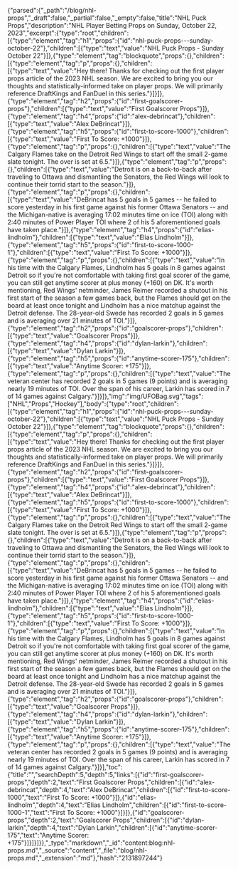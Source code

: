 {"parsed":{"_path":"/blog/nhl-props","_draft":false,"_partial":false,"_empty":false,"title":"NHL Puck Props","description":"NHL Player Betting Props on Sunday, October 22, 2023","excerpt":{"type":"root","children":[{"type":"element","tag":"h1","props":{"id":"nhl-puck-props---sunday-october-22"},"children":[{"type":"text","value":"NHL Puck Props - Sunday October 22"}]},{"type":"element","tag":"blockquote","props":{},"children":[{"type":"element","tag":"p","props":{},"children":[{"type":"text","value":"Hey there! Thanks for checking out the first player props article of the 2023 NHL season. We are excited to bring you our thoughts and statistically-informed take on player props. We will primarily reference DraftKings and FanDuel in this series."}]}]},{"type":"element","tag":"h2","props":{"id":"first-goalscorer-props"},"children":[{"type":"text","value":"First Goalscorer Props"}]},{"type":"element","tag":"h4","props":{"id":"alex-debrincat"},"children":[{"type":"text","value":"Alex DeBrincat"}]},{"type":"element","tag":"h5","props":{"id":"first-to-score-1000"},"children":[{"type":"text","value":"First To Score: +1000"}]},{"type":"element","tag":"p","props":{},"children":[{"type":"text","value":"The Calgary Flames take on the Detroit Red Wings to start off the small 2-game slate tonight. The over is set at 6.5."}]},{"type":"element","tag":"p","props":{},"children":[{"type":"text","value":"Detroit is on a back-to-back after traveling to Ottawa and dismantling the Senators, the Red Wings will look to continue their torrid start to the season."}]},{"type":"element","tag":"p","props":{},"children":[{"type":"text","value":"DeBrincat has 5 goals in 5 games -- he failed to score yesterday in his first game against his former Ottawa Senators -- and the Michigan-native is averaging 17:02 minutes time on ice (TOI) along with 2:40 minutes of Power Player TOI where 2 of his 5 aforementioned goals have taken place."}]},{"type":"element","tag":"h4","props":{"id":"elias-lindholm"},"children":[{"type":"text","value":"Elias Lindholm"}]},{"type":"element","tag":"h5","props":{"id":"first-to-score-1000-1"},"children":[{"type":"text","value":"First To Score: +1000"}]},{"type":"element","tag":"p","props":{},"children":[{"type":"text","value":"In his time with the Calgary Flames, Lindholm has 5 goals in 8 games against Detroit so if you're not comfortable with taking first goal scorer of the game, you can still get anytime scorer at plus money (+160) on DK. It's worth mentioning, Red Wings' netminder, James Reimer recorded a shutout in his first start of the season a few games back, but the Flames should get on the board at least once tonight and Lindholm has a nice matchup against the Detroit defense. The 28-year-old Swede has recorded 2 goals in 5 games and is averaging over 21 minutes of TOI."}]},{"type":"element","tag":"h2","props":{"id":"goalscorer-props"},"children":[{"type":"text","value":"Goalscorer Props"}]},{"type":"element","tag":"h4","props":{"id":"dylan-larkin"},"children":[{"type":"text","value":"Dylan Larkin"}]},{"type":"element","tag":"h5","props":{"id":"anytime-scorer-175"},"children":[{"type":"text","value":"Anytime Scorer: +175"}]},{"type":"element","tag":"p","props":{},"children":[{"type":"text","value":"The veteran center has recorded 2 goals in 5 games (9 points) and is averaging nearly 19 minutes of TOI. Over the span of his career, Larkin has scored in 7 of 14 games against Calgary."}]}]},"img":"img/UFOBag.svg","tags":["NHL","Props","Hockey"],"body":{"type":"root","children":[{"type":"element","tag":"h1","props":{"id":"nhl-puck-props---sunday-october-22"},"children":[{"type":"text","value":"NHL Puck Props - Sunday October 22"}]},{"type":"element","tag":"blockquote","props":{},"children":[{"type":"element","tag":"p","props":{},"children":[{"type":"text","value":"Hey there! Thanks for checking out the first player props article of the 2023 NHL season. We are excited to bring you our thoughts and statistically-informed take on player props. We will primarily reference DraftKings and FanDuel in this series."}]}]},{"type":"element","tag":"h2","props":{"id":"first-goalscorer-props"},"children":[{"type":"text","value":"First Goalscorer Props"}]},{"type":"element","tag":"h4","props":{"id":"alex-debrincat"},"children":[{"type":"text","value":"Alex DeBrincat"}]},{"type":"element","tag":"h5","props":{"id":"first-to-score-1000"},"children":[{"type":"text","value":"First To Score: +1000"}]},{"type":"element","tag":"p","props":{},"children":[{"type":"text","value":"The Calgary Flames take on the Detroit Red Wings to start off the small 2-game slate tonight. The over is set at 6.5."}]},{"type":"element","tag":"p","props":{},"children":[{"type":"text","value":"Detroit is on a back-to-back after traveling to Ottawa and dismantling the Senators, the Red Wings will look to continue their torrid start to the season."}]},{"type":"element","tag":"p","props":{},"children":[{"type":"text","value":"DeBrincat has 5 goals in 5 games -- he failed to score yesterday in his first game against his former Ottawa Senators -- and the Michigan-native is averaging 17:02 minutes time on ice (TOI) along with 2:40 minutes of Power Player TOI where 2 of his 5 aforementioned goals have taken place."}]},{"type":"element","tag":"h4","props":{"id":"elias-lindholm"},"children":[{"type":"text","value":"Elias Lindholm"}]},{"type":"element","tag":"h5","props":{"id":"first-to-score-1000-1"},"children":[{"type":"text","value":"First To Score: +1000"}]},{"type":"element","tag":"p","props":{},"children":[{"type":"text","value":"In his time with the Calgary Flames, Lindholm has 5 goals in 8 games against Detroit so if you're not comfortable with taking first goal scorer of the game, you can still get anytime scorer at plus money (+160) on DK. It's worth mentioning, Red Wings' netminder, James Reimer recorded a shutout in his first start of the season a few games back, but the Flames should get on the board at least once tonight and Lindholm has a nice matchup against the Detroit defense. The 28-year-old Swede has recorded 2 goals in 5 games and is averaging over 21 minutes of TOI."}]},{"type":"element","tag":"h2","props":{"id":"goalscorer-props"},"children":[{"type":"text","value":"Goalscorer Props"}]},{"type":"element","tag":"h4","props":{"id":"dylan-larkin"},"children":[{"type":"text","value":"Dylan Larkin"}]},{"type":"element","tag":"h5","props":{"id":"anytime-scorer-175"},"children":[{"type":"text","value":"Anytime Scorer: +175"}]},{"type":"element","tag":"p","props":{},"children":[{"type":"text","value":"The veteran center has recorded 2 goals in 5 games (9 points) and is averaging nearly 19 minutes of TOI. Over the span of his career, Larkin has scored in 7 of 14 games against Calgary."}]}],"toc":{"title":"","searchDepth":5,"depth":5,"links":[{"id":"first-goalscorer-props","depth":2,"text":"First Goalscorer Props","children":[{"id":"alex-debrincat","depth":4,"text":"Alex DeBrincat","children":[{"id":"first-to-score-1000","text":"First To Score: +1000"}]},{"id":"elias-lindholm","depth":4,"text":"Elias Lindholm","children":[{"id":"first-to-score-1000-1","text":"First To Score: +1000"}]}]},{"id":"goalscorer-props","depth":2,"text":"Goalscorer Props","children":[{"id":"dylan-larkin","depth":4,"text":"Dylan Larkin","children":[{"id":"anytime-scorer-175","text":"Anytime Scorer: +175"}]}]}]}},"_type":"markdown","_id":"content:blog:nhl-props.md","_source":"content","_file":"blog/nhl-props.md","_extension":"md"},"hash":"2131897244"}